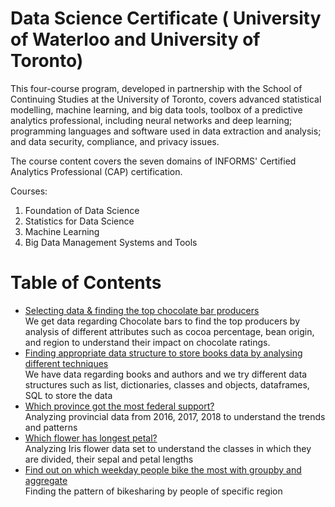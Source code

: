 # Data Science Certificate ( University of Waterloo and University of Toronto) 
This four-course program, developed in partnership with the School of Continuing Studies at the University of Toronto, covers advanced statistical modelling, machine learning, and big data tools, toolbox of a predictive analytics professional, including neural networks and deep learning; programming languages and software used in data extraction and analysis; and data security, compliance, and privacy issues.

The course content covers the seven domains of INFORMS' Certified Analytics Professional (CAP) certification. 

Courses:

1. Foundation of Data Science
2. Statistics for Data Science
3. Machine Learning
4. Big Data Management Systems and Tools

Table of Contents
=================


- [Selecting data & finding the top chocolate bar producers](https://github.com/amanjot-git/data-science-UofT/blob/main/Foundations%20of%20Data%20Science/Top%2010%20producers%20of%20chocolate%20and%20highest%20rated%20chocolate%20bar%20producers.ipynb)<br>
We get data regarding Chocolate bars to find the top producers by analysis of different attributes such as cocoa percentage, bean origin, and region to understand their impact on chocolate ratings.<br>
- [Finding appropriate data structure to store books data by analysing different techniques](https://github.com/amanjot-git/data-science-UofT/blob/main/Foundations%20of%20Data%20Science/Books%20and%20Authors.ipynb)<br>
We have data regarding books and authors and we try different data structures such as list, dictionaries, classes and objects, dataframes, SQL to store the data<br>
- [Which province got the most federal support?](https://github.com/amanjot-git/data-science-UofT/blob/main/Foundations%20of%20Data%20Science/Provincial%20Support.ipynb)<br>
Analyzing provincial data from 2016, 2017, 2018 to understand the trends and patterns<br>
- [Which flower has longest petal?](https://github.com/amanjot-git/data-science-UofT/blob/main/Foundations%20of%20Data%20Science/Analyzing%20the%20Iris%20Flower%20Data%20Set.ipynb)<br>
Analyzing Iris flower data set to understand the classes in which they are divided, their sepal and petal lengths<br>
- [Find out on which weekday people bike the most with groupby and aggregate](https://github.com/amanjot-git/data-science-UofT/blob/main/Foundations%20of%20Data%20Science/Analyzing%20Toronto%20BikeShare%20data.ipynb)<br>
Finding the pattern of bikesharing by people of specific region
